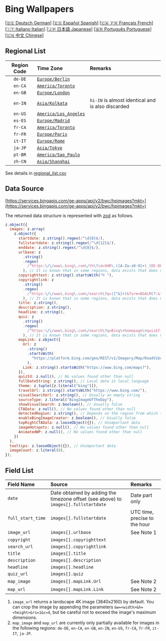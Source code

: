 # Bing Wallpapers

[[🇩🇪 Deutsch German](README_de.md)] [[🇪🇸 Español Spanish](README_es.md)] [[🇨🇦 🇫🇷 Français French](README_fr.md)] [[🇮🇹 Italiano Italian](README_it.md)] [[🇯🇵 日本語 Japanese](README_ja.md)] [[🇧🇷 Português Portuguese](README_pt.md)] [[🇨🇳 中文 Chinese](README.md)]

## Regional List

| Region Code | Time Zone                                        | Remarks                                           |
| :---------: | :----------------------------------------------- | :------------------------------------------------ |
|   `de-DE`   | [`Europe/Berlin`](https://time.is/Germany)       |                                                   |
|   `en-CA`   | [`America/Toronto`](https://time.is/Canada)      |                                                   |
|   `en-GB`   | [`Europe/London`](https://time.is/England)       |                                                   |
|   `en-IN`   | [`Asia/Kolkata`](https://time.is/India)          | `hi-IN` is almost identical and is also discarded |
|   `en-US`   | [`America/Los_Angeles`](https://time.is/Redmond) |                                                   |
|   `es-ES`   | [`Europe/Madrid`](https://time.is/Spain)         |                                                   |
|   `fr-CA`   | [`America/Toronto`](https://time.is/Canada)      |                                                   |
|   `fr-FR`   | [`Europe/Paris`](https://time.is/France)         |                                                   |
|   `it-IT`   | [`Europe/Rome`](https://time.is/Italy)           |                                                   |
|   `ja-JP`   | [`Asia/Tokyo`](https://time.is/Japan)            |                                                   |
|   `pt-BR`   | [`America/Sao_Paulo`](https://time.is/Brazil)    |                                                   |
|   `zh-CN`   | [`Asia/Shanghai`](https://time.is/China)         |                                                   |

See details in [regional_list.csv](regional_list.csv)

## Data Source

[https://services.bingapis.com/ge-apps/api/v2/bwc/hpimages?mkt=](https://services.bingapis.com/ge-apps/api/v2/bwc/hpimages?mkt=)

The returned data structure is represented with [zod](https://zod.dev/) as follows.

```javascript
z.object({
  images: z.array(
    z.object({
      startdate: z.string().regex(/^\d{8}$/),
      fullstartdate: z.string().regex(/^\d{12}$/),
      enddate: z.string().regex(/^\d{8}$/),
      urlbase: z
        .string()
        .regex(
          /^https:\/\/www\.bing\.com\/th\?id=OHR\.([A-Za-z0-9]+)_(DE-DE|EN-CA|EN-GB|EN-IN|EN-US|ES-ES|FR-CA|FR-FR|IT-IT|JA-JP|PT-BR|ZH-CN)(\d+)_UHD\.jpg$/
        ), // It is known that in some regions, data exists that does not match the pattern
      copyrighttext: z.string().startsWith("© "),
      copyrightlink: z
        .string()
        .regex(
          /^https:\/\/www\.bing\.com\/search\?q=([^&]+)&form=BGALM(?:&filters=HpDate:"(\d{8}_\d{4})")$/
        ), // It is known that in some regions, data exists that does not match the pattern
      title: z.string(),
      description: z.string(),
      headline: z.string(),
      quiz: z
        .string()
        .regex(
          /^https:\/\/www\.bing\.com\/search\?q=Bing\+homepage\+quiz&filters=WQOskey:"HPQuiz_(\d{8})_([^"]+)"&FORM=BGAQ$/
        ), // It is known that in some regions, data exists that does not match the pattern
      mapLink: z.object({
        Url: z
          .string()
          .startsWith(
            "https://platform.bing.com/geo/REST/v1/Imagery/Map/RoadVibrant/"
          ),
        Link: z.string().startsWith("https://www.bing.com/maps?"),
      }),
      quizId: z.null(), // No values found other than null
      fullDateString: z.string(), // Local date in local language
      theme: z.tuple([z.literal("bing")]),
      travelUrl: z.string().startsWith("https://www.bing.com/"),
      visualSearchUrl: z.string(), // Usually an empty string
      sourceType: z.literal("BingImageOfTheDay"),
      showVisualSearch: z.boolean(), // Usually false
      CTAData: z.null(), // No values found other than null
      detectedRegion: z.string(), // Depends on the region from which the request is sent
      enableBingImageCreator: z.boolean(), // Usually false
      topRightCTAData: z.looseObject({}), // Unimportant data
      imageHotspots: z.null(), // No values found other than null
      AnimatedWP: z.null(), // No values found other than null
    })
  ),
  tooltips: z.looseObject({}), // Unimportant data
  imageCount: z.literal(8),
});
```

## Field List

| Field Name        | Source                                                                              | Remarks                       |
| :---------------- | :---------------------------------------------------------------------------------- | :---------------------------- |
| `date`            | Date obtained by adding the timezone offset (see above) to `images[].fullstartdate` | Date part only                |
| `full_start_time` | `images[].fullstartdate`                                                            | UTC time, precise to the hour |
| `image_url`       | `images[].urlbase`                                                                  | See Note 1                    |
| `copyright`       | `images[].copyrighttext`                                                            |                               |
| `search_url`      | `images[].copyrightlink`                                                            |                               |
| `title`           | `images[].title`                                                                    |                               |
| `description`     | `images[].description`                                                              |                               |
| `headline`        | `images[].headline`                                                                 |                               |
| `quiz_url`        | `images[].quiz`                                                                     |                               |
| `map_image`       | `images[].mapLink.Url`                                                              | See Note 2                    |
| `map_url`         | `images[].mapLink.Link`                                                             | See Note 2                    |

1. `image_url` returns a landscape 4K image (3840x2160) by default. You can crop the image by appending the parameters `&w=<width>&h=<height>&rs=1&c=4`, but be careful not to exceed the image's maximum dimensions.
2. `map_image` and `map_url` are currently only partially available for images in the following regions: `de-DE`, `en-CA`, `en-GB`, `en-IN`, `en-US`, `fr-CA`, `fr-FR`, `it-IT`, `ja-JP`.
